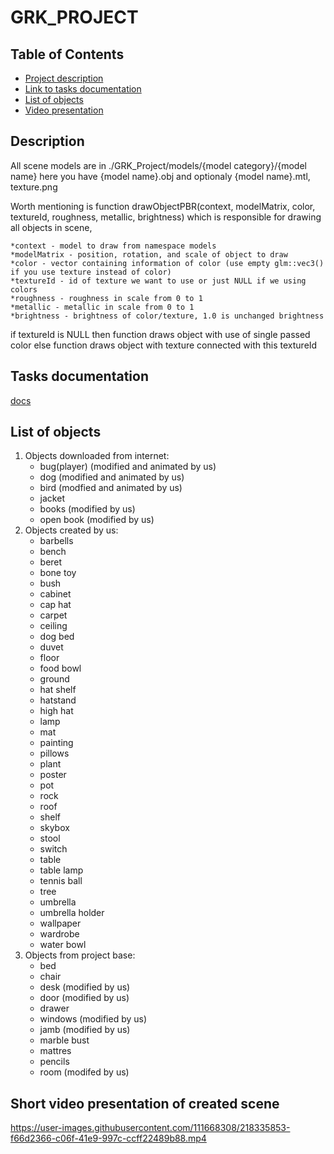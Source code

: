 # GRK_PROJECT

<!-- TABLE OF CONTENTS -->
## Table of Contents
* [Project description](#description)
* [Link to tasks documentation](#tasks-documentation)
* [List of objects](#list-of-objects)
* [Video presentation](#short-video-presentation-of-created-scene)

<!-- Project description -->
## Description
All scene models are in ./GRK_Project/models/{model category}/{model name} here you have {model name}.obj and optionaly {model name}.mtl, texture.png

Worth mentioning is function drawObjectPBR(context, modelMatrix, color, textureId, roughness, metallic, brightness) which is responsible for drawing all objects in scene,

    *context - model to draw from namespace models
    *modelMatrix - position, rotation, and scale of object to draw
    *color - vector containing information of color (use empty glm::vec3() if you use texture instead of color)
    *textureId - id of texture we want to use or just NULL if we using colors
    *roughness - roughness in scale from 0 to 1
    *metallic - metallic in scale from 0 to 1
    *brightness - brightness of color/texture, 1.0 is unchanged brightness

if textureId is NULL then function draws object with use of single passed color
else function draws object with texture connected with this textureId

<!-- Link to tasks documentation -->
## Tasks documentation
[docs](https://docs.google.com/document/d/15XWFKD8g9I5ik855HuAhfDH8_2lMuJDCnHIDn98vivM/edit?usp=sharing)

<!-- List of objects -->
## List of objects

1. Objects downloaded from internet:
   - bug(player) (modified and animated by us)
   - dog (modified and animated by us)
   - bird (modfied and animated by us)
   - jacket
   - books (modified by us)
   - open book (modified by us)
2. Objects created by us:
   - barbells
   - bench
   - beret
   - bone toy
   - bush
   - cabinet
   - cap hat
   - carpet
   - ceiling
   - dog bed
   - duvet
   - floor
   - food bowl
   - ground
   - hat shelf
   - hatstand
   - high hat
   - lamp
   - mat
   - painting
   - pillows
   - plant
   - poster
   - pot
   - rock
   - roof
   - shelf
   - skybox
   - stool
   - switch
   - table
   - table lamp
   - tennis ball
   - tree
   - umbrella
   - umbrella holder
   - wallpaper
   - wardrobe
   - water bowl
3. Objects from project base:
   - bed 
   - chair
   - desk (modified by us)
   - door (modified by us)
   - drawer
   - windows (modified by us)
   - jamb (modified by us)
   - marble bust
   - mattres
   - pencils
   - room (modifed by us)

<!-- Video presentation -->
## Short video presentation of created scene


https://user-images.githubusercontent.com/111668308/218335853-f66d2366-c06f-41e9-997c-ccff22489b88.mp4

